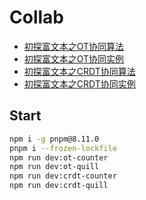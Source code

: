 # Collab

* [初探富文本之OT协同算法](https://github.com/WindrunnerMax/EveryDay/blob/master/Plugin/初探富文本之OT协同算法.md)  
* [初探富文本之OT协同实例](https://github.com/WindrunnerMax/EveryDay/blob/master/Plugin/初探富文本之OT协同实例.md)  
* [初探富文本之CRDT协同算法](https://github.com/WindrunnerMax/EveryDay/blob/master/Plugin/初探富文本之CRDT协同算法.md)  
* [初探富文本之CRDT协同实例](https://github.com/WindrunnerMax/EveryDay/blob/master/Plugin/初探富文本之CRDT协同实例.md)  


## Start

```bash
npm i -g pnpm@8.11.0
pnpm i --frozen-lockfile
npm run dev:ot-counter
npm run dev:ot-quill
npm run dev:crdt-counter
npm run dev:crdt-quill
```
